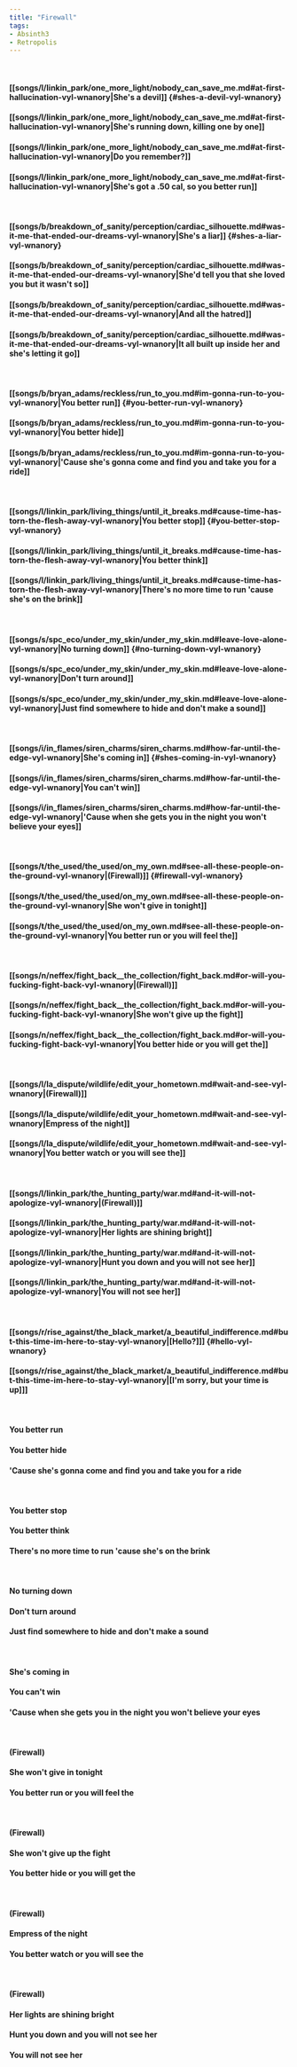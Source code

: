 ```yaml
---
title: "Firewall"
tags:
- Absinth3
- Retropolis
---
```

&nbsp;
#### [[songs/l/linkin_park/one_more_light/nobody_can_save_me.md#at-first-hallucination-vyl-wnanory|She's a devil]] {#shes-a-devil-vyl-wnanory}
#### [[songs/l/linkin_park/one_more_light/nobody_can_save_me.md#at-first-hallucination-vyl-wnanory|She's running down, killing one by one]]
#### [[songs/l/linkin_park/one_more_light/nobody_can_save_me.md#at-first-hallucination-vyl-wnanory|Do you remember?]]
#### [[songs/l/linkin_park/one_more_light/nobody_can_save_me.md#at-first-hallucination-vyl-wnanory|She's got a .50 cal, so you better run]]
&nbsp;
#### [[songs/b/breakdown_of_sanity/perception/cardiac_silhouette.md#was-it-me-that-ended-our-dreams-vyl-wnanory|She's a liar]] {#shes-a-liar-vyl-wnanory}
#### [[songs/b/breakdown_of_sanity/perception/cardiac_silhouette.md#was-it-me-that-ended-our-dreams-vyl-wnanory|She'd tell you that she loved you but it wasn't so]]
#### [[songs/b/breakdown_of_sanity/perception/cardiac_silhouette.md#was-it-me-that-ended-our-dreams-vyl-wnanory|And all the hatred]]
#### [[songs/b/breakdown_of_sanity/perception/cardiac_silhouette.md#was-it-me-that-ended-our-dreams-vyl-wnanory|It all built up inside her and she's letting it go]]
&nbsp;
#### [[songs/b/bryan_adams/reckless/run_to_you.md#im-gonna-run-to-you-vyl-wnanory|You better run]] {#you-better-run-vyl-wnanory}
#### [[songs/b/bryan_adams/reckless/run_to_you.md#im-gonna-run-to-you-vyl-wnanory|You better hide]]
#### [[songs/b/bryan_adams/reckless/run_to_you.md#im-gonna-run-to-you-vyl-wnanory|'Cause she's gonna come and find you and take you for a ride]]
&nbsp;
#### [[songs/l/linkin_park/living_things/until_it_breaks.md#cause-time-has-torn-the-flesh-away-vyl-wnanory|You better stop]] {#you-better-stop-vyl-wnanory}
#### [[songs/l/linkin_park/living_things/until_it_breaks.md#cause-time-has-torn-the-flesh-away-vyl-wnanory|You better think]]
#### [[songs/l/linkin_park/living_things/until_it_breaks.md#cause-time-has-torn-the-flesh-away-vyl-wnanory|There's no more time to run 'cause she's on the brink]]
&nbsp;
#### [[songs/s/spc_eco/under_my_skin/under_my_skin.md#leave-love-alone-vyl-wnanory|No turning down]] {#no-turning-down-vyl-wnanory}
#### [[songs/s/spc_eco/under_my_skin/under_my_skin.md#leave-love-alone-vyl-wnanory|Don't turn around]]
#### [[songs/s/spc_eco/under_my_skin/under_my_skin.md#leave-love-alone-vyl-wnanory|Just find somewhere to hide and don't make a sound]]
&nbsp;
#### [[songs/i/in_flames/siren_charms/siren_charms.md#how-far-until-the-edge-vyl-wnanory|She's coming in]] {#shes-coming-in-vyl-wnanory}
#### [[songs/i/in_flames/siren_charms/siren_charms.md#how-far-until-the-edge-vyl-wnanory|You can't win]]
#### [[songs/i/in_flames/siren_charms/siren_charms.md#how-far-until-the-edge-vyl-wnanory|'Cause when she gets you in the night you won't believe your eyes]]
&nbsp;
#### [[songs/t/the_used/the_used/on_my_own.md#see-all-these-people-on-the-ground-vyl-wnanory|(Firewall)]] {#firewall-vyl-wnanory}
#### [[songs/t/the_used/the_used/on_my_own.md#see-all-these-people-on-the-ground-vyl-wnanory|She won't give in tonight]]
#### [[songs/t/the_used/the_used/on_my_own.md#see-all-these-people-on-the-ground-vyl-wnanory|You better run or you will feel the]]
&nbsp;
#### [[songs/n/neffex/fight_back__the_collection/fight_back.md#or-will-you-fucking-fight-back-vyl-wnanory|(Firewall)]]
#### [[songs/n/neffex/fight_back__the_collection/fight_back.md#or-will-you-fucking-fight-back-vyl-wnanory|She won't give up the fight]]
#### [[songs/n/neffex/fight_back__the_collection/fight_back.md#or-will-you-fucking-fight-back-vyl-wnanory|You better hide or you will get the]]
&nbsp;
#### [[songs/l/la_dispute/wildlife/edit_your_hometown.md#wait-and-see-vyl-wnanory|(Firewall)]]
#### [[songs/l/la_dispute/wildlife/edit_your_hometown.md#wait-and-see-vyl-wnanory|Empress of the night]]
#### [[songs/l/la_dispute/wildlife/edit_your_hometown.md#wait-and-see-vyl-wnanory|You better watch or you will see the]]
&nbsp;
#### [[songs/l/linkin_park/the_hunting_party/war.md#and-it-will-not-apologize-vyl-wnanory|(Firewall)]]
#### [[songs/l/linkin_park/the_hunting_party/war.md#and-it-will-not-apologize-vyl-wnanory|Her lights are shining bright]]
#### [[songs/l/linkin_park/the_hunting_party/war.md#and-it-will-not-apologize-vyl-wnanory|Hunt you down and you will not see her]]
#### [[songs/l/linkin_park/the_hunting_party/war.md#and-it-will-not-apologize-vyl-wnanory|You will not see her]]
&nbsp;
#### [[songs/r/rise_against/the_black_market/a_beautiful_indifference.md#but-this-time-im-here-to-stay-vyl-wnanory|[Hello?]]] {#hello-vyl-wnanory}
#### [[songs/r/rise_against/the_black_market/a_beautiful_indifference.md#but-this-time-im-here-to-stay-vyl-wnanory|[I'm sorry, but your time is up]]]
&nbsp;
#### You better run
#### You better hide
#### 'Cause she's gonna come and find you and take you for a ride
&nbsp;
#### You better stop
#### You better think
#### There's no more time to run 'cause she's on the brink
&nbsp;
#### No turning down
#### Don't turn around
#### Just find somewhere to hide and don't make a sound
&nbsp;
#### She's coming in
#### You can't win
#### 'Cause when she gets you in the night you won't believe your eyes
&nbsp;
#### (Firewall)
#### She won't give in tonight
#### You better run or you will feel the
&nbsp;
#### (Firewall)
#### She won't give up the fight
#### You better hide or you will get the
&nbsp;
#### (Firewall)
#### Empress of the night
#### You better watch or you will see the
&nbsp;
#### (Firewall)
#### Her lights are shining bright
#### Hunt you down and you will not see her
#### You will not see her
